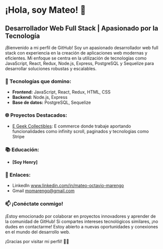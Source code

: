 # ¡Hola, soy Mateo! 👋

## Desarrollador Web Full Stack | Apasionado por la Tecnología

¡Bienvenido a mi perfil de GitHub! Soy un apasionado desarrollador web full stack con experiencia en la creación de aplicaciones web modernas y eficientes. Mi enfoque se centra en la utilización de tecnologías como JavaScript, React, Redux, Node.js, Express, PostgreSQL y Sequelize para desarrollar soluciones robustas y escalables.

### 🚀 Tecnologías que domino:

- **Frontend:** JavaScript, React, Redux, HTML, CSS
- **Backend:** Node.js, Express
- **Base de datos:** PostgreSQL, Sequelize

### 🌐 Proyectos Destacados:

- [E Geek Collectibles](https://e-geek-collectibles.vercel.app/): E commerce donde trabaje aportando funcionalidades como infinity scroll, paginados y tecnologias como Stripe 


### 📚 Educación:

- **[Soy Henry]**

### 🌟 Enlaces:

- LinkedIn www.linkedin.com/in/mateo-octavio-marengo
- Gmail momarengo@gmail.com

### 📫 ¡Conéctate conmigo!

¡Estoy emocionado por colaborar en proyectos innovadores y aprender de la comunidad de GitHub! Si compartes intereses tecnológicos similares, ¡no dudes en contactarme! Estoy abierto a nuevas oportunidades y conexiones en el mundo del desarrollo web.

¡Gracias por visitar mi perfil! 👨‍💻
